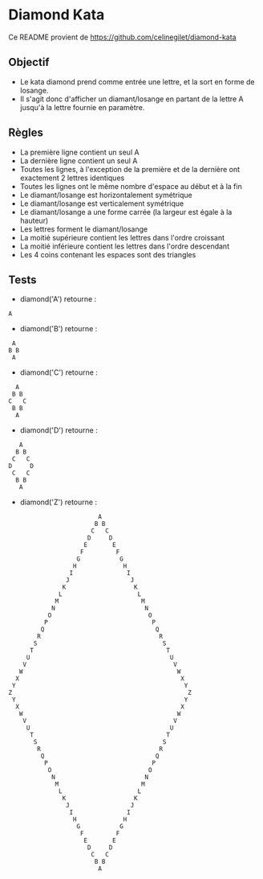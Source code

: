# Diamond Kata

Ce README provient de https://github.com/celinegilet/diamond-kata

## Objectif
 * Le kata diamond prend comme entrée une lettre, et la sort en forme de losange.
 * Il s'agit donc d'afficher un diamant/losange en partant de la lettre A jusqu'à la lettre fournie en paramètre.

## Règles
 * La première ligne contient un seul A
 * La dernière ligne contient un seul A
 * Toutes les lignes, à l'exception de la première et de la dernière ont exactement 2 lettres identiques
 * Toutes les lignes ont le même nombre d'espace au début et à la fin
 * Le diamant/losange est horizontalement symétrique
 * Le diamant/losange est verticalement symétrique
 * Le diamant/losange a une forme carrée (la largeur est égale à la hauteur)
 * Les lettres forment le diamant/losange
 * La moitié supérieure contient les lettres dans l'ordre croissant
 * La moitié inférieure contient les lettres dans l'ordre descendant
 * Les 4 coins contenant les espaces sont des triangles

## Tests
 * diamond('A') retourne :
```
A
```

 * diamond('B') retourne :
```
 A
B B
 A
```

 * diamond('C') retourne :
```
  A
 B B
C   C
 B B
  A
```

 * diamond('D') retourne :
```
   A
  B B
 C   C
D     D
 C   C
  B B
   A
```

 * diamond('Z') retourne :
```
                         A
                        B B
                       C   C
                      D     D
                     E       E
                    F         F
                   G           G
                  H             H
                 I               I
                J                 J
               K                   K
              L                     L
             M                       M
            N                         N
           O                           O
          P                             P
         Q                               Q
        R                                 R
       S                                   S
      T                                     T
     U                                       U
    V                                         V
   W                                           W
  X                                             X
 Y                                               Y
Z                                                 Z
 Y                                               Y
  X                                             X
   W                                           W
    V                                         V
     U                                       U
      T                                     T
       S                                   S
        R                                 R
         Q                               Q
          P                             P
           O                           O
            N                         N
             M                       M
              L                     L
               K                   K
                J                 J
                 I               I
                  H             H
                   G           G
                    F         F
                     E       E
                      D     D
                       C   C
                        B B
                         A
```
